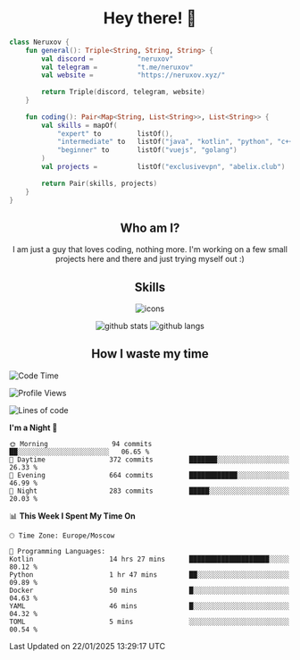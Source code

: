 <h1 align="center">Hey there! 👋</h1>

[//]:<div align="center">
[//]:    <img alt="discord" src="https://lanyard.cnrad.dev/api/399212729681838082?bg=291b3e">
[//]:</div>

```kotlin
class Neruxov {
    fun general(): Triple<String, String, String> {
        val discord =           "neruxov"
        val telegram =          "t.me/neruxov"
        val website =           "https://neruxov.xyz/"
        
        return Triple(discord, telegram, website)
    }
    
    fun coding(): Pair<Map<String, List<String>>, List<String>> {
        val skills = mapOf(
            "expert" to         listOf(),
            "intermediate" to   listOf("java", "kotlin", "python", "c++"),
            "beginner" to       listOf("vuejs", "golang")
        )
        val projects =          listOf("exclusivevpn", "abelix.club")
        
        return Pair(skills, projects)
    }
}
```

<h2 align="center">Who am I?</h2>

<p align="center">I am just a guy that loves coding, nothing more. I'm working on a few small projects here and there and just trying myself out :)

<h2 align="center">Skills</h2>

<div align="center">
    <img alt="icons" src="https://skillicons.dev/icons?i=kotlin,java,spring,py,golang,mongodb,postgres,git,vue,tailwind">
</div>

<div align="center">
    
![github stats](https://github-readme-stats.vercel.app/api?username=neruxov&theme=jolly&count_private=true&hide_border=true&line_height=20)
![github langs](https://github-readme-stats.vercel.app/api/top-langs/?username=neruxov&layout=compact&theme=jolly&count_private=true&hide_border=true)

</div>

<h2 align="center">How I waste my time</h2>

<!--START_SECTION:waka-->
![Code Time](http://img.shields.io/badge/Code%20Time-1%2C377%20hrs%2040%20mins-blue)

![Profile Views](http://img.shields.io/badge/Profile%20Views-6-blue)

![Lines of code](https://img.shields.io/badge/From%20Hello%20World%20I%27ve%20Written-1.8%20million%20lines%20of%20code-blue)

**I'm a Night 🦉** 

```text
🌞 Morning                94 commits          ██░░░░░░░░░░░░░░░░░░░░░░░   06.65 % 
🌆 Daytime                372 commits         ███████░░░░░░░░░░░░░░░░░░   26.33 % 
🌃 Evening                664 commits         ████████████░░░░░░░░░░░░░   46.99 % 
🌙 Night                  283 commits         █████░░░░░░░░░░░░░░░░░░░░   20.03 % 
```


📊 **This Week I Spent My Time On** 

```text
🕑︎ Time Zone: Europe/Moscow

💬 Programming Languages: 
Kotlin                   14 hrs 27 mins      ████████████████████░░░░░   80.12 % 
Python                   1 hr 47 mins        ██░░░░░░░░░░░░░░░░░░░░░░░   09.89 % 
Docker                   50 mins             █░░░░░░░░░░░░░░░░░░░░░░░░   04.63 % 
YAML                     46 mins             █░░░░░░░░░░░░░░░░░░░░░░░░   04.32 % 
TOML                     5 mins              ░░░░░░░░░░░░░░░░░░░░░░░░░   00.54 % 
```


 Last Updated on 22/01/2025 13:29:17 UTC
<!--END_SECTION:waka-->
